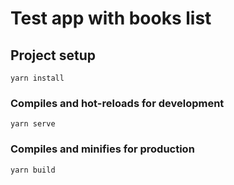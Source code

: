 # Test app with books list

## Project setup
```
yarn install
```

### Compiles and hot-reloads for development
```
yarn serve
```

### Compiles and minifies for production
```
yarn build
```
